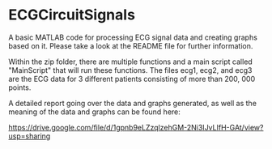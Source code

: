 # ECGCircuitSignals
A basic MATLAB code for processing ECG signal data and creating graphs based on it. Please take a look at the README file for further information.

Within the zip folder, there are multiple functions and a main script called "MainScript" that will run these functions. The files ecg1, ecg2, and ecg3 are the ECG data for 3 different patients consisting of more than 200, 000 points.

A detailed report going over the data and graphs generated, as well as the meaning of the data and graphs can be found here:

https://drive.google.com/file/d/1gpnb9eLZzqlzehGM-2Ni3IJvLIfH-GAt/view?usp=sharing
